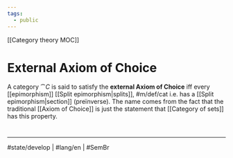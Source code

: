 ```yaml
---
tags:
  - public
---
```

[[Category theory MOC]]
# External Axiom of Choice

A category $\cat C$ is said to satisfy the **external Axiom of Choice** iff every [[epimorphism]] [[Split epimorphism|splits]], #m/def/cat 
i.e. has a [[Split epimorphism|section]] (preïnverse).
The name comes from the fact that the traditional [[Axiom of Choice]] is just the statement that [[Category of sets]] has this property.

#
---
#state/develop | #lang/en | #SemBr
